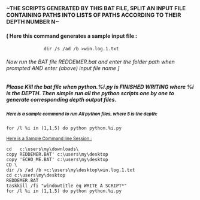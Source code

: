 ## <sup><sup>~THE SCRIPTS GENERATED BY THIS BAT FILE, SPLIT AN INPUT FILE CONTAINING PATHS INTO LISTS OF PATHS ACCORDING TO THEIR DEPTH NUMBER N~</sup></sup>

#### ( Here this command generates a sample input file :
```              dir /s /ad /b >win.log.1.txt```




###### Now run the BAT file REDDEMER.bat and enter the folder path when prompted AND enter (above) input file name ]



##### Please Kill the bat file when python.%i.py is FINISHED WRITING where %i is the DEPTH. Then simple run all the python scripts one by one to generate corresponding depth output files.


##### <sup> Here is a sample command to run All python files, where 5 is the depth: </sup>
``for /l %i in (1,1,5) do python python.%i.py``


<sup><ins>Here is a Sample Command line Session :</ins>
```
cd   c:\users\my\downloads\
copy REDDEMER.BAT' c:\users\my\desktop
copy 'ECHO_ME.BAT' c:\users\my\desktop
CD \
dir /s /ad /b >c:\users\my\desktop\win.log.1.txt
cd c:\users\my\desktop
REDDEMER.BAT
taskkill /fi "windowtitle eq WRITE A SCRIPT*"
for /l %i in (1,1,5) do python python.%i.py
```






